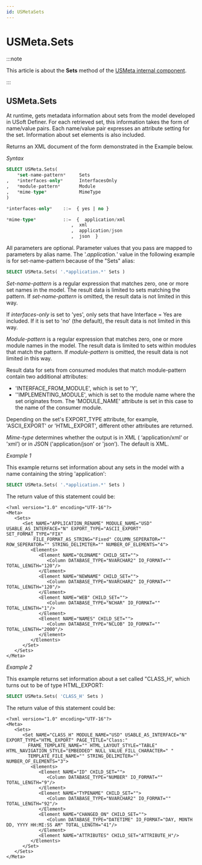 ```yaml
---
id: USMetaSets
---
```


# USMeta.Sets




:::note

This article is about the **Sets** method of the [USMeta internal component](/docs/Extensions/USMeta_internal_component).

:::

## **USMeta.Sets**

At runtime, gets metadata information about sets from the model developed in USoft Definer. For each retrieved set, this information takes the form of name/value pairs. Each name/value pair expresses an attribute setting for the set. Information about set elements is also included.

Returns an XML document of the form demonstrated in the Example below.

*Syntax*

```sql
SELECT USMeta.Sets(
    *set-name-pattern*     Sets
,   *interfaces-only*      InterfacesOnly
,   *module-pattern*       Module
,   *mime-type*            MimeType
)

*interfaces-only*    ::=  { yes | no }

*mime-type*          ::=  {  application/xml
                        ,  xml
                        ,  application/json
                        ,  json  }
```

All parameters are optional. Parameter values that you pass are mapped to parameters by alias name. The '.*application.*' value in the following example is for set-name-pattern because of the "Sets" alias:

```sql
SELECT USMeta.Sets( '.*application.*' Sets )
```

*Set-name-pattern* is a regular expression that matches zero, one or more set names in the model. The result data is limited to sets matching the pattern. If *set-name-pattern* is omitted, the result data is not limited in this way.

If *interfaces-only* is set to 'yes', only sets that have Interface = Yes are included. If it is set to 'no' (the default), the result data is not limited in this way.

*Module-pattern* is a regular expression that matches zero, one or more module names in the model. The result data is limited to sets within modules that match the pattern. If *module-pattern* is omitted, the result data is not limited in this way.

Result data for sets from consumed modules that match module-pattern contain two additional attributes:

- 'INTERFACE_FROM_MODULE', which is set to 'Y',
- ''IMPLEMENTING_MODULE', which is set to the module name where the set originates from. The 'MODULE_NAME' attribute is set in this case to the name of the consumer module.

Depending on the set's EXPORT_TYPE attribute, for example, 'ASCII_EXPORT' or 'HTML_EXPORT', different other attributes are returned.

*Mime-type* determines whether the output is in XML ( ‘application/xml‘ or 'xml’) or in JSON ('application/json’ or 'json’). The default is XML.

*Example 1*

This example returns set information about any sets in the model with a name containing the string 'application':

```sql
SELECT USMeta.Sets( '.*application.*' Sets )
```

The return value of this statement could be:

```language-xml
<?xml version="1.0" encoding="UTF-16"?>
<Meta>
   <Sets>
      <Set NAME="APPLICATION_RENAME" MODULE_NAME="USD" USABLE_AS_INTERFACE="N" EXPORT_TYPE="ASCII_EXPORT" SET_FORMAT_TYPE="FIX"
          FILE_FORMAT_AS_STRING="Fixed" COLUMN_SEPERATOR="" ROW_SEPERATOR="" STRING_DELIMITER="" NUMBER_OF_ELEMENTS="4">
         <Elements>
            <Element NAME="OLDNAME" CHILD_SET="">
               <Column DATABASE_TYPE="NVARCHAR2" IO_FORMAT="" TOTAL_LENGTH="120"/>
            </Element>
            <Element NAME="NEWNAME" CHILD_SET="">
               <Column DATABASE_TYPE="NVARCHAR2" IO_FORMAT="" TOTAL_LENGTH="120"/>
            </Element>
            <Element NAME="WEB" CHILD_SET="">
               <Column DATABASE_TYPE="NCHAR" IO_FORMAT="" TOTAL_LENGTH="1"/>
            </Element>
            <Element NAME="NAMES" CHILD_SET="">
               <Column DATABASE_TYPE="NCLOB" IO_FORMAT="" TOTAL_LENGTH="2000"/>
            </Element>
         </Elements>
      </Set>
   </Sets>
</Meta>
```

*Example 2*

This example returns set information about a set called "CLASS_H', which turns out to be of type HTML_EXPORT:

```sql
SELECT USMeta.Sets( 'CLASS_H' Sets ) 
```

The return value of this statement could be:

```language-xml
<?xml version="1.0" encoding="UTF-16"?>
<Meta>
   <Sets>
      <Set NAME="CLASS_H" MODULE_NAME="USD" USABLE_AS_INTERFACE="N" EXPORT_TYPE="HTML_EXPORT" PAGE_TITLE="Class:"
        FRAME_TEMPLATE_NAME="" HTML_LAYOUT_STYLE="TABLE" HTML_NAVIGATION_STYLE="EMBEDDED" NULL_VALUE_FILL_CHARACTER=" "
        TEMPLATE_FILE_NAME="" STRING_DELIMITER="" NUMBER_OF_ELEMENTS="3">
         <Elements>
            <Element NAME="ID" CHILD_SET="">
               <Column DATABASE_TYPE="NUMBER" IO_FORMAT="" TOTAL_LENGTH="9"/>
            </Element>
            <Element NAME="TYPENAME" CHILD_SET="">
               <Column DATABASE_TYPE="NVARCHAR2" IO_FORMAT="" TOTAL_LENGTH="92"/>
            </Element>
            <Element NAME="CHANGED_ON" CHILD_SET="">
               <Column DATABASE_TYPE="DATETIME" IO_FORMAT="DAY, MONTH DD, YYYY HH:MI:SS AM" TOTAL_LENGTH="41"/>
            </Element>
            <Element NAME="ATTRIBUTES" CHILD_SET="ATTRIBUTE_H"/>
         </Elements>
      </Set>
   </Sets>
</Meta>
```

 